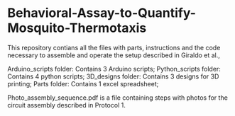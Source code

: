 # Behavioral-Assay-to-Quantify-Mosquito-Thermotaxis

This repository contians all the files with parts, instructions and the code necessary to assemble and operate the setup described in 
Giraldo et al., 

Arduino_scripts folder: Contains 3 Arduino scripts; 
Python_scripts folder: Contains 4 python scripts;
3D_designs folder: Contains 3 designs for 3D printing;
Parts folder: Contains 1 excel spreadsheet;

Photo_assembly_sequence.pdf is a file containing steps with photos for the circuit assembly described in Protocol 1. 

